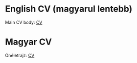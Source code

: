 # English CV (magyarul lentebb)
Main CV body: [CV](./en/index.md)

# Magyar CV
Önéletrajz: [CV](./hu/index.md)